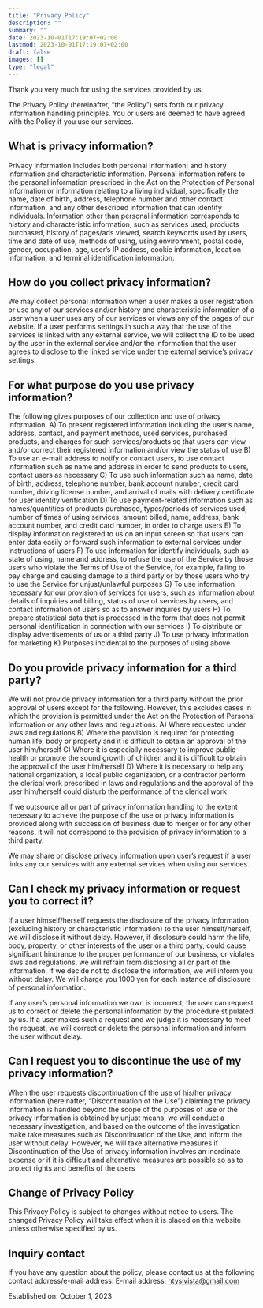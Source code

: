 ```yaml
---
title: "Privacy Policy"
description: ""
summary: ""
date: 2023-10-01T17:19:07+02:00
lastmod: 2023-10-01T17:19:07+02:00
draft: false
images: []
type: "legal"
---
```


Thank you very much for using the services provided by us.

The Privacy Policy (hereinafter, “the Policy”) sets forth our privacy information handling principles. You or users are deemed to have agreed with the Policy if you use our services.

## What is privacy information?

Privacy information includes both personal information; and history information and characteristic information.
Personal information refers to the personal information prescribed in the Act on the Protection of Personal Information or information relating to a living individual, specifically the name, date of birth, address, telephone number and other contact information, and any other described information that can identify individuals.
Information other than personal information corresponds to history and characteristic information, such as services used, products purchased, history of pages/ads viewed, search keywords used by users, time and date of use, methods of using, using environment, postal code, gender, occupation, age, user’s IP address, cookie information, location information, and terminal identification information.

## How do you collect privacy information?

We may collect personal information when a user makes a user registration or use any of our services and/or history and characteristic information of a user when a user uses any of our services or views any of the pages of our website.
If a user performs settings in such a way that the use of the services is linked with any external service, we will collect the ID to be used by the user in the external service and/or the information that the user agrees to disclose to the linked service under the external service’s privacy settings.

## For what purpose do you use privacy information?

The following gives purposes of our collection and use of privacy information.
A) To present registered information including the user’s name, address, contact, and payment methods, used services, purchased products, and charges for such services/products so that users can view and/or correct their registered information and/or view the status of use
B) To use an e-mail address to notify or contact users, to use contact information such as name and address in order to send products to users, contact users as necessary
C) To use such information such as name, date of birth, address, telephone number, bank account number, credit card number, driving license number, and arrival of mails with delivery certificate for user identity verification
D) To use payment-related information such as names/quantities of products purchased, types/periods of services used, number of times of using services, amount billed, name, address, bank account number, and credit card number, in order to charge users
E) To display information registered to us on an input screen so that users can enter data easily or forward such information to external services under instructions of users
F) To use information for identify individuals, such as state of using, name and address, to refuse the use of the Service by those users who violate the Terms of Use of the Service, for example, failing to pay charge and causing damage to a third party or by those users who try to use the Service for unjust/unlawful purposes
G) To use information necessary for our provision of services for users, such as information about details of inquiries and billing, status of use of services by users, and contact information of users so as to answer inquires by users
H) To prepare statistical data that is processed in the form that does not permit personal identification in connection with our services
I) To distribute or display advertisements of us or a third party
J) To use privacy information for marketing
K) Purposes incidental to the purposes of using above

## Do you provide privacy information for a third party?

We will not provide privacy information for a third party without the prior approval of users except for the following. However, this excludes cases in which the provision is permitted under the Act on the Protection of Personal Information or any other laws and regulations.
A) Where requested under laws and regulations
B) Where the provision is required for protecting human life, body or property and it is difficult to obtain an approval of the user him/herself
C) Where it is especially necessary to improve public health or promote the sound growth of children and it is difficult to obtain the approval of the user him/herself
D) Where it is necessary to help any national organization, a local public organization, or a contractor perform the clerical work prescribed in laws and regulations and the approval of the user him/herself could disturb the performance of the clerical work

If we outsource all or part of privacy information handling to the extent necessary to achieve the purpose of the use or privacy information is provided along with succession of business due to merger or for any other reasons, it will not correspond to the provision of privacy information to a third party.

We may share or disclose privacy information upon user’s request if a user links any our services with any external services when using our services.

## Can I check my privacy information or request you to correct it?

If a user himself/herself requests the disclosure of the privacy information (excluding history or characteristic information) to the user himself/herself, we will disclose it without delay. However, if disclosure could harm the life, body, property, or other interests of the user or a third party, could cause significant hindrance to the proper performance of our business, or violates laws and regulations, we will refrain from disclosing all or part of the information. If we decide not to disclose the information, we will inform you without delay.
We will charge you 1000 yen for each instance of disclosure of personal information.

If any user’s personal information we own is incorrect, the user can request us to correct or delete the personal information by the procedure stipulated by us. If a user makes such a request and we judge it is necessary to meet the request, we will correct or delete the personal information and inform the user without delay.

## Can I request you to discontinue the use of my privacy information?

When the user requests discontinuation of the use of his/her privacy information (hereinafter, “Discontinuation of the Use”) claiming the privacy information is handled beyond the scope of the purposes of use or the privacy information is obtained by unjust means, we will conduct a necessary investigation, and based on the outcome of the investigation make take measures such as Discontinuation of the Use, and inform the user without delay.
However, we will take alternative measures if Discontinuation of the Use of privacy information involves an inordinate expense or if it is difficult and alternative measures are possible so as to protect rights and benefits of the users

## Change of Privacy Policy

This Privacy Policy is subject to changes without notice to users.
The changed Privacy Policy will take effect when it is placed on this website unless otherwise specified by us.

## Inquiry contact

If you have any question about the policy, please contact us at the following contact address/e-mail address:
E-mail address: htysivista@gmail.com

Established on: October 1, 2023
